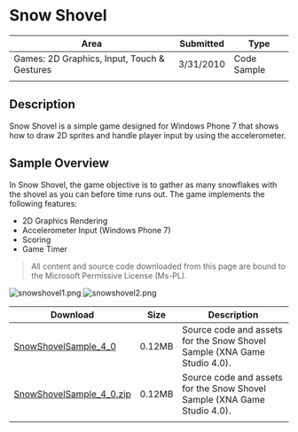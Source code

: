 # Snow Shovel

|Area|Submitted|Type|
|-|-|-|
Games: 2D Graphics, Input, Touch & Gestures|3/31/2010|Code Sample
||||

## Description

Snow Shovel is a simple game designed for Windows Phone 7 that shows how to draw 2D sprites and handle player input by using the accelerometer.

## Sample Overview

In Snow Shovel, the game objective is to gather as many snowflakes with the shovel as you can before time runs out. The game implements the following features:

* 2D Graphics Rendering
* Accelerometer Input (Windows Phone 7)
* Scoring
* Game Timer

> All content and source code downloaded from this page are bound to the Microsoft Permissive License (Ms-PL).

![snowshovel1.png](https://github.com/simondarksidej/XNAGameStudio/blob/archive/Images/snowshovel1.png?raw=true)
![snowshovel2.png](https://github.com/simondarksidej/XNAGameStudio/blob/archive/Images/snowshovel2.png?raw=true)

Download | Size | Description
---|---|---|
[SnowShovelSample_4_0](https://github.com/simondarksidej/XNAGameStudio/tree/archive/Samples/SnowShovelSample_4_0) | 0.12MB | Source code and assets for the Snow Shovel Sample (XNA Game Studio 4.0).
[SnowShovelSample_4_0.zip](https://github.com/simondarksidej/XNAGameStudioZips/raw/zips/SnowShovelSample_4_0.zip) | 0.12MB | Source code and assets for the Snow Shovel Sample (XNA Game Studio 4.0).
||||
